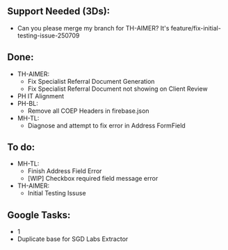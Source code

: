 ## Support Needed (3Ds):
  - Can you please merge my branch for TH-AIMER? It's feature/fix-initial-testing-issue-250709
## Done:
  - TH-AIMER:
    - Fix Specialist Referral Document Generation
    - Fix Specialist Referral Document not showing on Client Review
  - PH IT Alignment
  - PH-BL:
    - Remove all COEP Headers in firebase.json
  - MH-TL:
    - Diagnose and attempt to fix error in Address FormField
## To do:
  - MH-TL:
    - Finish Address Field Error
    - [WIP] Checkbox required field message error
  - TH-AIMER:
    - Initial Testing Issuse
## Google Tasks:
  - 1
  - Duplicate base for SGD Labs Extractor
